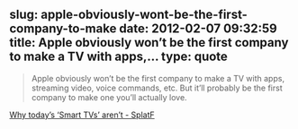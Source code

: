 slug: apple-obviously-wont-be-the-first-company-to-make
date: 2012-02-07 09:32:59
title: Apple obviously won’t be the first company to make a TV with apps,...
type: quote
---

> Apple obviously won’t be the first company to make a TV with apps, streaming video, voice commands, etc. But it’ll probably be the first company to make one you’ll actually love.

[Why today’s ‘Smart TVs’ aren’t - SplatF](http://www.splatf.com/2012/02/sarva-smart-tvs/)
